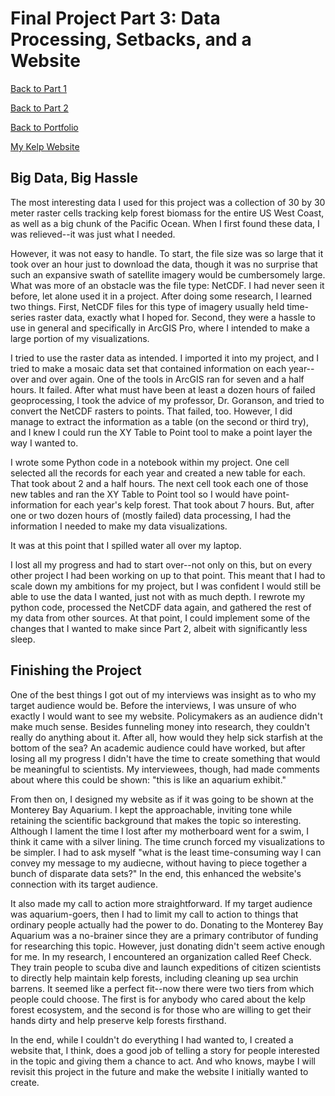 # Final Project Part 3: Data Processing, Setbacks, and a Website
[Back to Part 1](kelp-proj-HNeblina.md)

[Back to Part 2](final-part-2.md)

[Back to Portfolio](README.md)

[My Kelp Website](https://carnegiemellon.shorthandstories.com/070951e8-c3d6-49d9-8166-4a097fa5b8f1/index.html)

## Big Data, Big Hassle
The most interesting data I used for this project was a collection of 30 by 30 meter raster cells tracking kelp forest biomass for the entire US West Coast, as well as a big chunk of the Pacific Ocean. When I first found these data, I was relieved--it was just what I needed. 

However, it was not easy to handle. To start, the file size was so large that it took over an hour just to download the data, though it was no surprise that such an expansive swath of satellite imagery would be cumbersomely large. What was more of an obstacle was the file type: NetCDF. I had never seen it before, let alone used it in a project. After doing some research, I learned two things. First, NetCDF files for this type of imagery usually held time-series raster data, exactly what I hoped for. Second, they were a hassle to use in general and specifically in ArcGIS Pro, where I intended to make a large portion of my visualizations.

I tried to use the raster data as intended. I imported it into my project, and I tried to make a mosaic data set that contained information on each year--over and over again. One of the tools in ArcGIS ran for seven and a half hours. It failed. After what must have been at least a dozen hours of failed geoprocessing, I took the advice of my professor, Dr. Goranson, and tried to convert the NetCDF rasters to points. That failed, too. However, I did manage to extract the information as a table (on the second or third try), and I knew I could run the XY Table to Point tool to make a point layer the way I wanted to. 

I wrote some Python code in a notebook within my project. One cell selected all the records for each year and created a new table for each. That took about 2 and a half hours. The next cell took each one of those new tables and ran the XY Table to Point tool so I would have point-information for each year's kelp forest. That took about 7 hours. But, after one or two dozen hours of (mostly failed) data processing, I had the information I needed to make my data visualizations.

It was at this point that I spilled water all over my laptop.

I lost all my progress and had to start over--not only on this, but on every other project I had been working on up to that point. This meant that I had to scale down my ambitions for my project, but I was confident I would still be able to use the data I wanted, just not with as much depth. I rewrote my python code, processed the NetCDF data again, and gathered the rest of my data from other sources. At that point, I could implement some of the changes that I wanted to make since Part 2, albeit with significantly less sleep.


## Finishing the Project
One of the best things I got out of my interviews was insight as to who my target audience would be. Before the interviews, I was unsure of who exactly I would want to see my website. Policymakers as an audience didn't make much sense. Besides funneling money into research, they couldn't really do anything about it. After all, how would they help sick starfish at the bottom of the sea? An academic audience could have worked, but after losing all my progress I didn't have the time to create something that would be meaningful to scientists. My interviewees, though, had made comments about where this could be shown: "this is like an aquarium exhibit."

From then on, I designed my website as if it was going to be shown at the Monterey Bay Aquarium. I kept the approachable, inviting tone while retaining the scientific background that makes the topic so interesting. Although I lament the time I lost after my motherboard went for a swim, I think it came with a silver lining. The time crunch forced my visualizations to be simpler. I had to ask myself "what is the least time-consuming way I can convey my message to my audiecne, without having to piece together a bunch of disparate data sets?" In the end, this enhanced the website's connection with its target audience.

It also made my call to action more straightforward. If my target audience was aquarium-goers, then I had to limit my call to action to things that ordinary people actually had the power to do. Donating to the Monterey Bay Aquarium was a no-brainer since they are a primary contributor of funding for researching this topic. However, just donating didn't seem active enough for me. In my research, I encountered an organization called Reef Check. They train people to scuba dive and launch expeditions of citizen scientists to directly help maintain kelp forests, including cleaning up sea urchin barrens. It seemed like a perfect fit--now there were two tiers from which people could choose. The first is for anybody who cared about the kelp forest ecosystem, and the second is for those who are willing to get their hands dirty and help preserve kelp forests firsthand.

In the end, while I couldn't do everything I had wanted to, I created a website that, I think, does a good job of telling a story for people interested in the topic and giving them a chance to act. And who knows, maybe I will revisit this project in the future and make the website I initially wanted to create.
